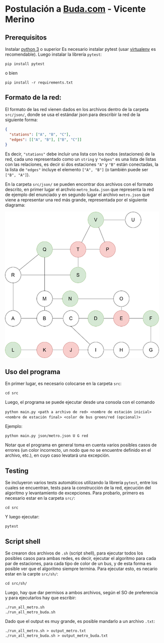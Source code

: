 # Postulación a [Buda.com](https://www.buda.com/chile) - Vicente Merino

## Prerequisitos

Instalar [python 3](https://www.python.org/downloads/) o superior
Es necesario instalar pytest (usar [virtualenv](https://virtualenv.pypa.io/en/latest/) es recomendable). Luego instalar la librería `pytest`:

```
pip install pytest
```

o bien

```
pip install -r requirements.txt
```

## Formato de la red:

El formato de las red vienen dados en los archivos dentro de la carpeta `src/json/`, donde se usa el estándar json para describir la red de la siguiente forma:

```json
{
  "stations": ["A", "B", "C"],
  "edges": [["A", "B"], ["B", "C"]]
}
```

Es decir, `"stations"` debe incluir una lista con los nodos (estaciones) de la red, cada uno representado como un `string` y `"edges"` es una lista de listas con las relaciones, es decir si dos estaciones `"A"` y `"B"` están conectadas, la la lista de `"edges"` incluye el elemento `["A", "B"]` (o también puede ser `["B", "A"]`).

En la carpeta `src/json/` se pueden encontrar dos archivos con el formato descrito, en primer lugar el archvio `metro_buda.json` que representa la red de ejemplo del enunciado y en segundo lugar el archivo `metro.json` que viene a representar una red más grande, representada por el siguiente diagrama:

![Metro Complejo](images/metro.png)

## Uso del programa

En primer lugar, es necesario colocarse en la carpeta `src`:

```
cd src
```

Luego, el programa se puede ejecutar desde una consola con el comando

```python main.py <path a archivo de red> <nombre de estación inicial> <nombre de estación final> <color de bus green/red (opcional)>```

Ejemplo:

```
python main.py json/metro.json U G red
```

Notar que el programa en general toma en cuenta varios posibles casos de errores (un color incorrecto, un nodo que no se encuentre definido en el archivo, etc.), en cuyo caso levatará una excepción.

## Testing

Se incluyeron varios tests automáticos utilizando la librería `pytest`, entre los cuales se encuentran, tests para la construcción de la red, ejecución del algoritmo y levantamiento de excepciones. Para probarlo, primero es necesario estar en la carpeta `src/`:

```
cd src
```

Y luego ejecutar:

```
pytest
```

## Script shell

Se crearon dos archivos de `.sh` (script shell), para ejecutar todos los posibles casos para ambas redes, es decir, ejecutar el algoritmo para cada par de estaciones, para cada tipo de color de un bus, y de esta forma es posible ver que el algoritmo siempre termina. Para ejecutar esto, es necario estar en la carpte `src/sh/`:

```
cd src/sh/
```

Luego, hay que dar permisos a ambos archivos, según el SO de preferencia y para ejecutarlos hay que escribir:

```
./run_all_metro.sh
./run_all_metro_buda.sh
```

Dado que  el output es muy grande, es posible mandarlo a un archivo `.txt`:

```
./run_all_metro.sh > output_metro.txt
./run_all_metro_buda.sh > output_metro_buda.txt
```
